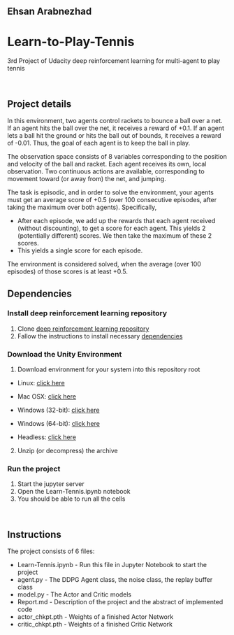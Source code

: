 
## Ehsan Arabnezhad


# Learn-to-Play-Tennis
3rd Project of Udacity deep reinforcement learning for multi-agent to play tennis 

</br>

## Project details
In this environment, two agents control rackets to bounce a ball over a net. If an agent hits the ball over the net, it receives a reward of +0.1. If an agent lets a ball hit the ground or hits the ball out of bounds, it receives a reward of -0.01. Thus, the goal of each agent is to keep the ball in play.

The observation space consists of 8 variables corresponding to the position and velocity of the ball and racket. Each agent receives its own, local observation. Two continuous actions are available, corresponding to movement toward (or away from) the net, and jumping.

The task is episodic, and in order to solve the environment, your agents must get an average score of +0.5 (over 100 consecutive episodes, after taking the maximum over both agents). Specifically,

* After each episode, we add up the rewards that each agent received (without discounting), to get a score for each agent. This yields 2 (potentially different) scores. We then take the maximum of these 2 scores.
* This yields a single score for each episode.

The environment is considered solved, when the average (over 100 episodes) of those scores is at least +0.5.

## Dependencies

### Install deep reinforcement learning repository
1. Clone [deep reinforcement learning repository](https://github.com/udacity/deep-reinforcement-learning)
2. Fallow the instructions to install necessary [dependencies](https://github.com/udacity/deep-reinforcement-learning#dependencies)

### Download the Unity Environment
1. Download environment for your system into this repository root

* Linux: [click here](https://s3-us-west-1.amazonaws.com/udacity-drlnd/P3/Tennis/Tennis.app.zip)

* Mac OSX: [click here](https://s3-us-west-1.amazonaws.com/udacity-drlnd/P2/Reacher/Reacher.app.zip)

* Windows (32-bit): [click here](https://s3-us-west-1.amazonaws.com/udacity-drlnd/P3/Tennis/Tennis_Windows_x86.zip)

* Windows (64-bit): [click here](https://s3-us-west-1.amazonaws.com/udacity-drlnd/P3/Tennis/Tennis_Windows_x86_64.zip)

* Headless: [click here](https://s3-us-west-1.amazonaws.com/udacity-drlnd/P3/Tennis/Tennis_Linux_NoVis.zip)

2. Unzip (or decompress) the archive

### Run the project
1. Start the jupyter server
2. Open the Learn-Tennis.ipynb notebook
3. You should be able to run all the cells

</br>

## Instructions
The project consists of 6 files:
* Learn-Tennis.ipynb - Run this file in Jupyter Notebook to start the project
* agent.py - The DDPG Agent class, the noise class, the replay buffer class
* model.py - The Actor and Critic models
* Report.md - Description of the project and the abstract of implemented code
* actor_chkpt.pth - Weights of a finished Actor Network
* critic_chkpt.pth - Weights of a finished Critic Network
